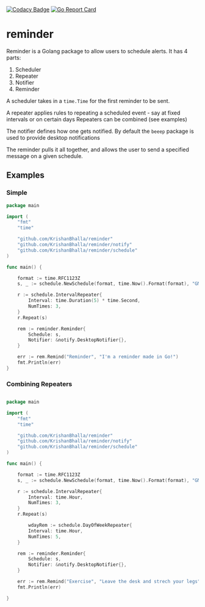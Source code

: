 [![Codacy Badge](https://app.codacy.com/project/badge/Grade/e6eb25534d2c404f8ce31ca3b4dbfa63)](https://www.codacy.com/gh/KrishanBhalla/reminder/dashboard?utm_source=github.com&amp;utm_medium=referral&amp;utm_content=KrishanBhalla/reminder&amp;utm_campaign=Badge_Grade)
[![Go Report Card](https://goreportcard.com/badge/github.com//KrishanBhalla/reminder)](https://goreportcard.com/report/github.com/KrishanBhalla/reminder)

# reminder

Reminder is a Golang package to allow users to schedule alerts.
It has 4 parts:

1.  Scheduler
2.  Repeater
3.  Notifier
4.  Reminder
 
A scheduler takes in a `time.Time` for the first reminder to be sent.

A repeater applies rules to repeating a scheduled event - say at fixed intervals or on certain days
Repeaters can be combined (see examples)

The notifier defines how one gets notified. By default the `beeep` package is used to provide desktop notifications

The reminder pulls it all together, and allows the user to send a specified message on a given schedule.
## Examples
### Simple
```go
package main

import (
	"fmt"
	"time"

	"github.com/KrishanBhalla/reminder"
	"github.com/KrishanBhalla/reminder/notify"
	"github.com/KrishanBhalla/reminder/schedule"
)

func main() {

    format := time.RFC1123Z
    s, _ := schedule.NewSchedule(format, time.Now().Format(format), "GMT")

    r := schedule.IntervalRepeater{
        Interval: time.Duration(5) * time.Second,
        NumTimes: 3,
    }
    r.Repeat(s)

    rem := reminder.Reminder{
        Schedule: s,
        Notifier: &notify.DesktopNotifier{},
    }

    err := rem.Remind("Reminder", "I'm a reminder made in Go!")
    fmt.Println(err)
}
```
### Combining Repeaters
```go

package main

import (
	"fmt"
	"time"

	"github.com/KrishanBhalla/reminder"
	"github.com/KrishanBhalla/reminder/notify"
	"github.com/KrishanBhalla/reminder/schedule"
)

func main() {

	format := time.RFC1123Z
	s, _ := schedule.NewSchedule(format, time.Now().Format(format), "GMT")

	r := schedule.IntervalRepeater{
		Interval: time.Hour,
		NumTimes: 3,
	}
	r.Repeat(s)

        wdayRem := schedule.DayOfWeekRepeater{
		Interval: time.Hour,
		NumTimes: 5,
	}

	rem := reminder.Reminder{
		Schedule: s,
		Notifier: &notify.DesktopNotifier{},
	}

	err := rem.Remind("Exercise", "Leave the desk and strech your legs")
	fmt.Println(err)

}

```
